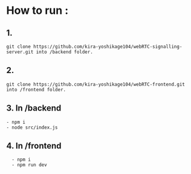 # How to run :

## 1.
```git clone https://github.com/kira-yoshikage104/webRTC-signalling-server.git into /backend folder.``` 

## 2. 
```git clone https://github.com/kira-yoshikage104/webRTC-frontend.git into /frontend folder.```

## 3. In /backend
    - npm i
    - node src/index.js

## 4. In /frontend
      - npm i
      - npm run dev
